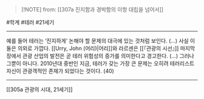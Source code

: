  > [!NOTE] from: [[307a 진지함과 경박함의 이항 대립을 넘어서]]

#학계 #테러 #21세기 

--- 
예를 들어 테러는 ‘진지하게’ 논해야 할 문제의 대극에 있는 것처럼 보인다. (…) 사실 이 둘은 의외로 가깝다. [[Urry, John (어리)|어리]]와 라르센은 [[『관광의 시선』]] 마지막 장에서 관광 산업의 발전은 곧 테러 위험성의 증가를 의미한다고 경고한다. (…) 그러나 그뿐이 아니다. 2010년대 중반인 지금, 테러가 갖는 가장 큰 문제는 오히려 테러리스트 자신이 관광객적인 존재가 되었다는 것이다. (40)


--- 
[[305a 관광의 시대, 21세기]]
